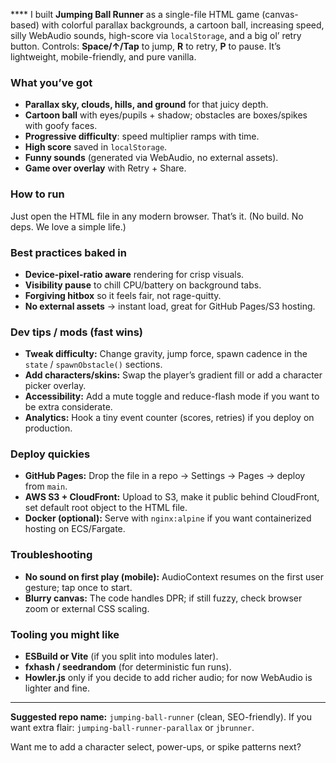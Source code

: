 **** I built **Jumping Ball Runner** as a single-file HTML game (canvas-based) with colorful parallax backgrounds, a cartoon ball, increasing speed, silly WebAudio sounds, high-score via `localStorage`, and a big ol’ retry button. Controls: **Space/↑/Tap** to jump, **R** to retry, **P** to pause. It’s lightweight, mobile-friendly, and pure vanilla.

### What you’ve got

* **Parallax sky, clouds, hills, and ground** for that juicy depth.
* **Cartoon ball** with eyes/pupils + shadow; obstacles are boxes/spikes with goofy faces.
* **Progressive difficulty**: speed multiplier ramps with time.
* **High score** saved in `localStorage`.
* **Funny sounds** (generated via WebAudio, no external assets).
* **Game over overlay** with Retry + Share.

### How to run

Just open the HTML file in any modern browser. That’s it. (No build. No deps. We love a simple life.)

### Best practices baked in

* **Device-pixel-ratio aware** rendering for crisp visuals.
* **Visibility pause** to chill CPU/battery on background tabs.
* **Forgiving hitbox** so it feels fair, not rage-quitty.
* **No external assets** → instant load, great for GitHub Pages/S3 hosting.

### Dev tips / mods (fast wins)

* **Tweak difficulty:** Change gravity, jump force, spawn cadence in the `state` / `spawnObstacle()` sections.
* **Add characters/skins:** Swap the player’s gradient fill or add a character picker overlay.
* **Accessibility:** Add a mute toggle and reduce-flash mode if you want to be extra considerate.
* **Analytics:** Hook a tiny event counter (scores, retries) if you deploy on production.

### Deploy quickies

* **GitHub Pages:** Drop the file in a repo → Settings → Pages → deploy from `main`.
* **AWS S3 + CloudFront:** Upload to S3, make it public behind CloudFront, set default root object to the HTML file.
* **Docker (optional):** Serve with `nginx:alpine` if you want containerized hosting on ECS/Fargate.

### Troubleshooting

* **No sound on first play (mobile):** AudioContext resumes on the first user gesture; tap once to start.
* **Blurry canvas:** The code handles DPR; if still fuzzy, check browser zoom or external CSS scaling.

### Tooling you might like

* **ESBuild or Vite** (if you split into modules later).
* **fxhash / seedrandom** (for deterministic fun runs).
* **Howler.js** only if you decide to add richer audio; for now WebAudio is lighter and fine.

---

**Suggested repo name:** `jumping-ball-runner` (clean, SEO-friendly).
If you want extra flair: `jumping-ball-runner-parallax` or `jbrunner`.

Want me to add a character select, power-ups, or spike patterns next?

